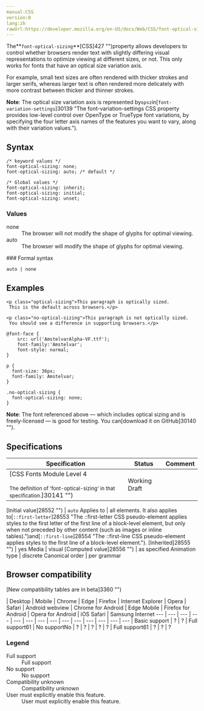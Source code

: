 ```yaml
---
manual:CSS
version:0
lang:zh
rawUrl:https://developer.mozilla.org/en-US/docs/Web/CSS/font-optical-sizing
---
```






The**`font-optical-sizing`**[CSS]427 "")property allows developers to control whether browsers render text with slightly differing visual representations to optimize viewing at different sizes, or not. This only works for fonts that have an optical size variation axis.



For example, small text sizes are often rendered with thicker strokes and larger serifs, whereas larger text is often rendered more delicately with more contrast between thicker and thinner strokes.



**Note**: The optical size variation axis is represented by`opsz`in[`font-variation-settings`]30139 "The font-variation-settings CSS property provides low-level control over OpenType or TrueType font variations, by specifying the four letter axis names of the features you want to vary, along with their variation values.").



## Syntax<a name="Syntax"></a>

```
/* keyword values */
font-optical-sizing: none; 
font-optical-sizing: auto; /* default */

/* Global values */
font-optical-sizing: inherit;
font-optical-sizing: initial;
font-optical-sizing: unset;
```

### Values<a name="Values"></a>
<dl><dt id=''>none</dt><dd>The browser will not modify the shape of glyphs for optimal viewing.</dd><dt id=''>auto</dt><dd>The browser will modify the shape of glyphs for optimal viewing.</dd></dl>
### Formal syntax<a name="Formal_syntax"></a>

```
auto | none
```

## Examples<a name="Examples"></a>

```
<p class="optical-sizing">This paragraph is optically sized.
 This is the default across browsers.</p>

<p class="no-optical-sizing">This paragraph is not optically sized.
 You should see a difference in supporting browsers.</p>
```

```
@font-face {
    src: url('AmstelvarAlpha-VF.ttf');
    font-family:'Amstelvar';
    font-style: normal;
}

p {
  font-size: 36px;
  font-family: Amstelvar;
}

.no-optical-sizing {
  font-optical-sizing: none;
}
```


**Note**: The font referenced above — which includes optical sizing and is freely-licensed — is good for testing. You can[download it on GitHub]30140 "").



## Specifications<a name="Specifications"></a>

Specification | Status | Comment 
 ---  |  ---  |  ---  | 
[CSS Fonts Module Level 4<br></br><small>The definition of &#39;font-optical-sizing&#39; in that specification.</small>]30141 "") | Working Draft |  


[Initial value]28552 "") | `auto` 
Applies to | all elements. It also applies to[`::first-letter`]28553 "The ::first-letter CSS pseudo-element applies styles to the first letter of the first line of a block-level element, but only when not preceded by other content (such as images or inline tables).")and[`::first-line`]28554 "The ::first-line CSS pseudo-element applies styles to the first line of a block-level element."). 
[Inherited]28555 "") | yes 
Media | visual 
[Computed value]28556 "") | as specified 
Animation type | discrete 
Canonical order | per grammar 


## Browser compatibility<a name="Browser_compatibility"></a>
[New compatibility tables are in beta<i></i>]3360 "")

 | <abbr>Desktop<i></i></abbr> | <abbr>Mobile<i></i></abbr> 
 | <abbr>Chrome<i></i></abbr> | <abbr>Edge<i></i></abbr> | <abbr>Firefox<i></i></abbr> | <abbr>Internet Explorer<i></i></abbr> | <abbr>Opera<i></i></abbr> | <abbr>Safari<i></i></abbr> | <abbr>Android webview<i></i></abbr> | <abbr>Chrome for Android<i></i></abbr> | <abbr>Edge Mobile<i></i></abbr> | <abbr>Firefox for Android<i></i></abbr> | <abbr>Opera for Android<i></i></abbr> | <abbr>iOS Safari<i></i></abbr> | <abbr>Samsung Internet<i></i></abbr> 
 ---  |  ---  |  ---  |  ---  |  ---  |  ---  |  ---  |  ---  |  ---  |  ---  |  ---  |  ---  |  ---  |  ---  | 
Basic support | <abbr>?</abbr> | <abbr>?</abbr> | <abbr>Full support</abbr>61 | <abbr>No support</abbr>No | <abbr>?</abbr> | <abbr>?</abbr> | <abbr>?</abbr> | <abbr>?</abbr> | <abbr>?</abbr> | <abbr>Full support</abbr>61 | <abbr>?</abbr> | <abbr>?</abbr> | <abbr>?</abbr> 


### Legend<a name="Legend"></a>
<dl><dt id=''><abbr>Full support</abbr></dt><dd>Full support</dd><dt id=''><abbr>No support</abbr></dt><dd>No support</dd><dt id=''><abbr>Compatibility unknown</abbr></dt><dd>Compatibility unknown</dd><dt id=''><abbr>User must explicitly enable this feature.<i></i></abbr></dt><dd>User must explicitly enable this feature.</dd></dl>



